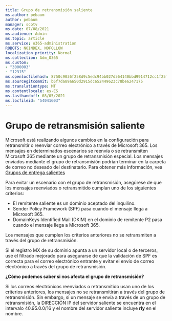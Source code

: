 ```yaml
---
title: Grupo de retransmisión saliente
ms.author: pebaum
author: pebaum
manager: scotv
ms.date: 07/08/2021
ms.audience: Admin
ms.topic: article
ms.service: o365-administration
ROBOTS: NOINDEX, NOFOLLOW
localization_priority: Normal
ms.collection: Adm_O365
ms.custom:
- "3000003"
- "12315"
ms.openlocfilehash: 8750c9036f258d9c5edc94bb027d564140bbd9914712cc1f25ff3abc3f4b9468
ms.sourcegitcommit: b5f7da89a650d2915dc652449623c78be6247175
ms.translationtype: MT
ms.contentlocale: es-ES
ms.lasthandoff: 08/05/2021
ms.locfileid: "54041603"
---
```

# <a name="outbound-relay-pool"></a>Grupo de retransmisión saliente

Microsoft está realizando algunos cambios en la configuración para retransmitir o reenviar correo electrónico a través de Microsoft 365. Los mensajes en determinados escenarios se reenvía o se retransmiten Microsoft 365 mediante un grupo de retransmisión especial. Los mensajes enviados mediante el grupo de retransmisión podrían terminar en la carpeta de correo no deseado del destinatario. Para obtener más información, vea [Grupos de entrega salientes](/microsoft-365/security/office-365-security/high-risk-delivery-pool-for-outbound-messages#relay-pool)

Para evitar un escenario con el grupo de retransmisión, asegúrese de que los mensajes reenviados o retransmitido cumplan uno de los siguientes criterios:

- El remitente saliente es un dominio aceptado del inquilino.
- Sender Policy Framework (SPF) pasa cuando el mensaje llega a Microsoft 365.
- DomainKeys Identified Mail (DKIM) en el dominio de remitente P2 pasa cuando el mensaje llega a Microsoft 365.
 
Los mensajes que cumplen los criterios anteriores no se retransmiten a través del grupo de retransmisión.

Si el registro MX de su dominio apunta a un servidor local o de terceros, use el filtrado mejorado para asegurarse de que la validación de SPF es correcta para el correo electrónico entrante y evitar el envío de correo electrónico a través del grupo de retransmisión.

**¿Cómo podemos saber si nos afecta el grupo de retransmisión?**

Si los correos electrónicos reenviados o retransmitido usan uno de los criterios anteriores, los mensajes no se retransmitirán a través del grupo de retransmisión. Sin embargo, si un mensaje se envía a través de un grupo de retransmisión, la DIRECCIÓN IP del servidor saliente se encuentra en el intervalo 40.95.0.0/16 y el nombre del servidor saliente incluye **rly** en el nombre.

